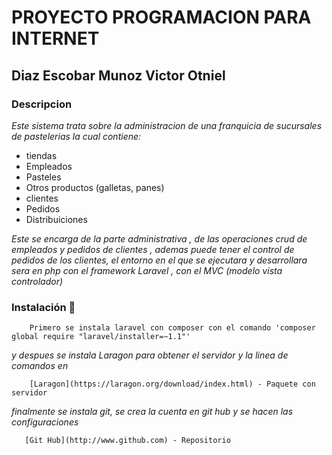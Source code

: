 # PROYECTO PROGRAMACION PARA INTERNET

## Diaz Escobar Munoz Victor Otniel

### Descripcion 
_Este sistema trata sobre la administracion de una franquicia de sucursales de pastelerias la cual contiene:_

- tiendas
- Empleados
- Pasteles
- Otros productos (galletas, panes)
- clientes
- Pedidos
- Distribuiciones

_Este se encarga de la parte administrativa , de las operaciones crud de empleados y pedidos de clientes , ademas puede tener el control de pedidos de los clientes, el entorno en el que se ejecutara y desarrollara sera en php con el framework Laravel , con el MVC (modelo vista controlador)_

### Instalación 🔧
```
    Primero se instala laravel con composer con el comando 'composer global require "laravel/installer=~1.1"'
```
_y despues  se instala Laragon para obtener el servidor y la linea de comandos en_

```
    [Laragon](https://laragon.org/download/index.html) - Paquete con servidor
```

_finalmente se instala git, se crea la cuenta en git hub y se hacen las configuraciones_

```
   [Git Hub](http://www.github.com) - Repositorio
```
